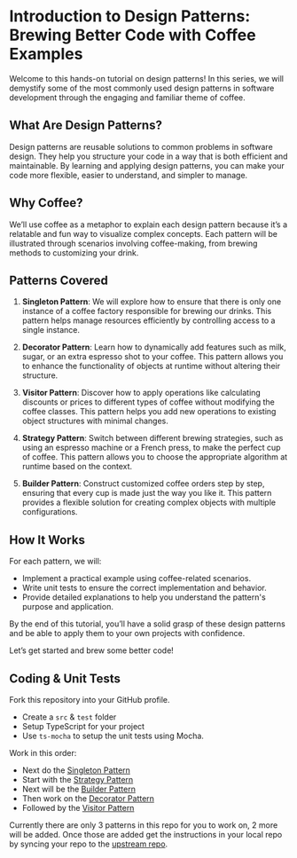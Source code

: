 # Introduction to Design Patterns: Brewing Better Code with Coffee Examples

Welcome to this hands-on tutorial on design patterns! In this series, we will demystify some of the most commonly used design patterns in software development through the engaging and familiar theme of coffee. 

## What Are Design Patterns?

Design patterns are reusable solutions to common problems in software design. They help you structure your code in a way that is both efficient and maintainable. By learning and applying design patterns, you can make your code more flexible, easier to understand, and simpler to manage.

## Why Coffee?

We’ll use coffee as a metaphor to explain each design pattern because it’s a relatable and fun way to visualize complex concepts. Each pattern will be illustrated through scenarios involving coffee-making, from brewing methods to customizing your drink. 

## Patterns Covered

1. **Singleton Pattern**: We will explore how to ensure that there is only one instance of a coffee factory responsible for brewing our drinks. This pattern helps manage resources efficiently by controlling access to a single instance.

2. **Decorator Pattern**: Learn how to dynamically add features such as milk, sugar, or an extra espresso shot to your coffee. This pattern allows you to enhance the functionality of objects at runtime without altering their structure.

3. **Visitor Pattern**: Discover how to apply operations like calculating discounts or prices to different types of coffee without modifying the coffee classes. This pattern helps you add new operations to existing object structures with minimal changes.

4. **Strategy Pattern**: Switch between different brewing strategies, such as using an espresso machine or a French press, to make the perfect cup of coffee. This pattern allows you to choose the appropriate algorithm at runtime based on the context.

5. **Builder Pattern**: Construct customized coffee orders step by step, ensuring that every cup is made just the way you like it. This pattern provides a flexible solution for creating complex objects with multiple configurations.

## How It Works

For each pattern, we will:
- Implement a practical example using coffee-related scenarios.
- Write unit tests to ensure the correct implementation and behavior.
- Provide detailed explanations to help you understand the pattern's purpose and application.

By the end of this tutorial, you’ll have a solid grasp of these design patterns and be able to apply them to your own projects with confidence.

Let’s get started and brew some better code!

## Coding & Unit Tests

Fork this repository into your GitHub profile.

* Create a `src` & `test` folder
* Setup TypeScript for your project
* Use `ts-mocha` to setup the unit tests using Mocha.

Work in this order:

* Next do the [Singleton Pattern](pattern-singleton.md)
* Start with the [Strategy Pattern](./pattern-strategy.md)
* Next will be the [Builder Pattern](pattern-builder.md)
* Then work on the [Decorator Pattern](pattern-decorator.md)
* Followed by the [Visitor Pattern](pattern-visitor.md)

Currently there are only 3 patterns in this repo for you to work on, 2 more will be added.
Once those are added get the instructions in your local repo by syncing your repo to the [upstream repo](https://stackoverflow.com/questions/52981111/how-can-i-merge-changes-from-an-upstream-branch-to-my-forks-branch).
